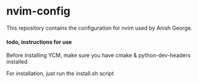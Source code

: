 # nvim-config
This repository contains the configuration for nvim used by Anish George. 
#### todo, instructions for use
Before installing YCM, make sure you have cmake & python-dev-headers installed

For installation, just run the install.sh script
